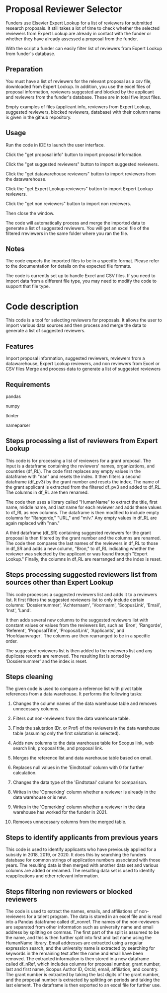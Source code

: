 # Proposal Reviewer Selector
Funders use Elsevier Expert Lookup for a list of reviewers for submitted research proposals. It still takes a lot of time to check whether the selected reviewers from Expert Lookup are already in contact with the funder or whether they have already assessed a proposal from the funder.

With the script a funder can easily filter list of reviewers from Expert Lookup from funder´s database.

## Preparation 

You must have a list of reviewers for the relevant proposal as a csv file, downloaded from Expert Lookup. In addition, you use the excel files of proposal information, reviewers suggested and blocked by the applicant and reviewers from the funder's database. These are in total five input files.

Empty examples of files (applicant info, reviewers from Expert Lookup, suggested reviewers, blocked reviewers, database) with their column name is given in the github repository.



## Usage

Run the code in IDE to launch the user interface.

Click the "get proposal info" button to import proposal information.

Click the "get suggested reviewers" button to import suggested reviewers.

Click the "get datawarehouse reviewers" button to import reviewers from the datawarehouse.

Click the "get Expert Lookup reviewers" button to import Expert Lookup reviewers.

Click the "get non reviewers" button to import non reviewers.

Then close the window.

The code will automatically process and merge the imported data to generate a list of suggested reviewers. You will get an excel file of the filtered rreviewers in the same folder where you ran the file.

## Notes

The code expects the imported files to be in a specific format. Please refer to the documentation for details on the expected file formats.

The code is currently set up to handle Excel and CSV files. If you need to import data from a different file type, you may need to modify the code to support that file type.

# Code description

This code is a tool for selecting reviewers for proposals. It allows the user to import various data sources and then process and merge the data to generate a list of suggested reviewers.

## Features
Import proposal information, suggested reviewers, reviewers from a datawarehouse, Expert Lookup reviewers, and non reviewers from Excel or CSV files
Merge and process data to generate a list of suggested reviewers

## Requirements

pandas

numpy

tkinter

nameparser

## Steps processing a list of reviewers from Expert Lookup

This code is for processing a list of reviewers for a grant proposal. The input is a dataframe containing the reviewers' names, organizations, and countries (df_RL). The code first replaces any empty values in the dataframe with "nan" and resets the index. It then filters a second dataframe (df_pv3) by the grant number and resets the index. The name of the grant applicant is extracted from the filtered df_pv3 and added to df_RL. The columns in df_RL are then renamed.

The code then uses a library called "HumanName" to extract the title, first name, middle name, and last name for each reviewer and adds these values to df_RL as new columns. The dataframe is then modified to include empty columns for "Rangorde," "URL," and "m/v." Any empty values in df_RL are again replaced with "nan."

A third dataframe (df_SR) containing suggested reviewers for the grant proposal is then filtered by the grant number and the columns are renamed. The code then compares the last names of the reviewers in df_RL to those in df_SR and adds a new column, "Bron," to df_RL indicating whether the reviewer was selected by the applicant or was found through "Expert Lookup." Finally, the columns in df_RL are rearranged and the index is reset.

## Steps processing suggested reviewers list from sources other than Expert Lookup
This code processes a suggested reviewers list and adds it to a reviewers list. It first filters the suggested reviewers list to only include certain columns: 'Dossiernummer', 'Achternaam', 'Voornaam', 'ScopusLink', 'Email', 'Inst', 'Land'.

It then adds several new columns to the suggested reviewers list with constant values or values from the reviewers list, such as 'Bron', 'Rangorde', 'Referent', 'ProposalTitle', 'ProposalLink', 'Applicants', and 'Hoofdaanvrager'. The columns are then rearranged to be in a specific order.

The suggested reviewers list is then added to the reviewers list and any duplicate records are removed. The resulting list is sorted by 'Dossiernummer' and the index is reset.

## Steps cleaning 
The given code is used to compare a reference list with pivot table references from a data warehouse. It performs the following tasks:

1. Changes the column names of the data warehouse table and removes unnecessary columns.

2. Filters out non-reviewers from the data warehouse table.

3. Finds the salutation (Dr. or Prof) of the reviewers in the data warehouse table (assuming only the first salutation is selected).

4. Adds new columns to the data warehouse table for Scopus link, web search link, proposal title, and proposal link.

5. Merges the reference list and data warehouse table based on email.

6. Replaces null values in the 'Eindtotaal' column with 0 for further calculation.

7. Changes the data type of the 'Eindtotaal' column for comparison.

8. Writes in the 'Opmerking' column whether a reviewer is already in the data warehouse or is new.

9. Writes in the 'Opmerking' column whether a reviewer in the data warehouse has worked for the funder in 2021.

10. Removes unnecessary columns from the merged table.

## Steps to identify applicants from previous years

This code is used to identify applicants who have previously applied for a subsidy in 2018, 2019, or 2020. It does this by searching the funders database for common strings of application numbers associated with those years. The resulting data is then merged with another data set and various columns are added or renamed. The resulting data set is used to identify reapplications and other relevant information.

## Steps filtering non reviewers or blocked reviewers
The code is used to extract the names, emails, and affiliations of non-reviewers for a talent program. The data is stored in an excel file and is read into a Pandas dataframe called df_nonref. The names of the non-reviewers are separated from other information such as university name and email address by splitting on commas. The first part of the split is assumed to be the name, and this is then further split into first and last name using the HumanName library. Email addresses are extracted using a regular expression search, and the university name is extracted by searching for keywords in the remaining text after the name and email have been removed. The extracted information is then stored in a new dataframe called df_nRef, which includes columns for proposal number, grant number, last and first name, Scopus Author ID, OrcId, email, affiliation, and country. The grant number is extracted by taking the last digits of the grant number, and the proposal number is extracted by splitting on periods and taking the last element. The dataframe is then exported to an excel file for further use.





